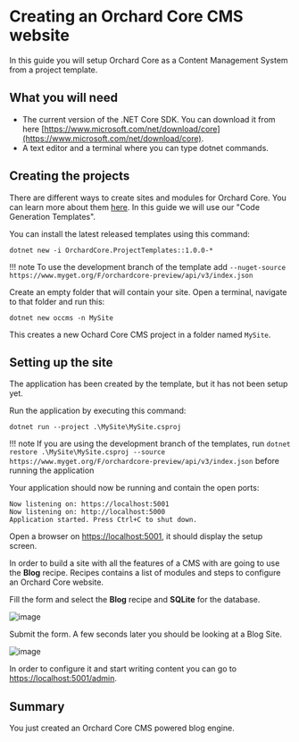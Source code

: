# Creating an Orchard Core CMS website

In this guide you will setup Orchard Core as a Content Management System from a project template.

## What you will need

- The current version of the .NET Core SDK. You can download it from here [https://www.microsoft.com/net/download/core](https://www.microsoft.com/net/download/core).
- A text editor and a terminal where you can type dotnet commands.

## Creating the projects

There are different ways to create sites and modules for Orchard Core. You can learn more about them [here](../../templates/README.md). In this guide we will use our "Code Generation Templates".

You can install the latest released templates using this command:

```dotnet new -i OrchardCore.ProjectTemplates::1.0.0-*```

!!! note
    To use the development branch of the template add `--nuget-source https://www.myget.org/F/orchardcore-preview/api/v3/index.json`

Create an empty folder that will contain your site. Open a terminal, navigate to that folder and run this:

```dotnet new occms -n MySite```

This creates a new Ochard Core CMS project in a folder named `MySite`.

## Setting up the site

The application has been created by the template, but it has not been setup yet.

Run the application by executing this command:

`dotnet run --project .\MySite\MySite.csproj`

!!! note
    If you are using the development branch of the templates, run `dotnet restore .\MySite\MySite.csproj --source https://www.myget.org/F/orchardcore-preview/api/v3/index.json` before running the application

Your application should now be running and contain the open ports:

```
Now listening on: https://localhost:5001
Now listening on: http://localhost:5000
Application started. Press Ctrl+C to shut down.
```

Open a browser on <https://localhost:5001>, it should display the setup screen.

In order to build a site with all the features of a CMS with are going to use the __Blog__ recipe. Recipes contains a list of modules and steps to configure an Orchard Core website.

Fill the form and select the __Blog__ recipe and __SQLite__ for the database.

![image](assets/setup-screen.jpg)

Submit the form. A few seconds later you should be looking at a Blog Site.

![image](assets/blog-home-page.jpg)

In order to configure it and start writing content you can go to <https://localhost:5001/admin>.

## Summary

You just created an Orchard Core CMS powered blog engine.
